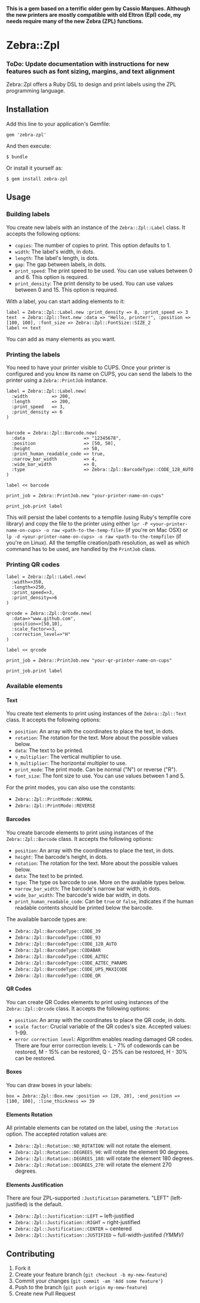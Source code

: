 #### This is a gem based on a terrific older gem by Cassio Marques. Although the new printers are mostly compatible with old Eltron (Epl) code, my needs require many of the new Zebra (ZPL) functions. 

# Zebra::Zpl

### ToDo: Update documentation with instructions for new features such as font sizing, margins, and text alignment

Zebra::Zpl offers a Ruby DSL to design and print labels using the ZPL programming language. 

## Installation

Add this line to your application's Gemfile:

    gem 'zebra-zpl'

And then execute:

    $ bundle

Or install it yourself as:

    $ gem install zebra-zpl

## Usage

### Building labels

You create new labels with an instance of the `Zebra::Zpl::Label` class. It accepts the following options:

* `copies`: The number of copies to print. This option defaults to 1.
* `width`: The label's width, in dots.
* `length`: The label's length, is dots.
* `gap`: The gap between labels, in dots.
* `print_speed`: The print speed to be used. You can use values between 0 and 6. This option is required.
* `print_density`: The print density to be used. You can use values between 0 and 15. This option is required.

With a label, you can start adding elements to it:

	label = Zebra::Zpl::Label.new :print_density => 8, :print_speed => 3
	text  = Zebra::Zpl::Text.new :data => "Hello, printer!", :position => [100, 100], :font_size => Zebra::Zpl::FontSize::SIZE_2
	label << text
	
You can add as many elements as you want.

### Printing the labels

You need to have your printer visible to CUPS. Once your printer is configured and you know its name on CUPS, you can send the labels to the printer using a `Zebra::PrintJob` instance.

	label = Zebra::Zpl::Label.new(
	  :width         => 200,
	  :length        => 200,
	  :print_speed   => 3,
	  :print_density => 6
	)
	
	
	barcode = Zebra::Zpl::Barcode.new(
	  :data                      => "12345678",
	  :position                  => [50, 50],
	  :height                    => 50,
	  :print_human_readable_code => true,
	  :narrow_bar_width          => 4,
	  :wide_bar_width            => 8,
	  :type                      => Zebra::Zpl::BarcodeType::CODE_128_AUTO
	)
	
	label << barcode
	
	print_job = Zebra::PrintJob.new "your-printer-name-on-cups"
	
	print_job.print label

This will persist the label contents to a tempfile (using Ruby's tempfile core library) and copy the file to the printer using either `lpr -P <your-printer-name-on-cups> -o raw <path-to-the-temp-file>` (if you're on Mac OSX) or `lp -d <your-printer-name-on-cups> -o raw <path-to-the-tempfile>` (if you're on Linux). All the tempfile creation/path resolution, as well as which command has to be used, are handled by the `PrintJob` class. 

### Printing QR codes

    label = Zebra::Zpl::Label.new(
      :width=>350,
      :length=>250,
      :print_speed=>3,
      :print_density=>6
    )

    qrcode = Zebra::Zpl::Qrcode.new(
      :data=>"www.github.com",
      :position=>[50,10],
      :scale_factor=>3,
      :correction_level=>"H"
    )

    label << qrcode

    print_job = Zebra::PrintJob.new "your-qr-printer-name-on-cups"

    print_job.print label
	
### Available elements

#### Text

You create text elements to print using instances of the `Zebra::Zpl::Text` class. It accepts the following options:

* `position`: An array with the coordinates to place the text, in dots. 
* `rotation`: The rotation for the text. More about the possible values below.
* `data`: The text to be printed.
* `v_multiplier`: The vertical multiplier to use. 
* `h_multiplier`: The horizontal multipler to use.
* `print_mode`: The print mode. Can be normal ("N") or reverse ("R").
* `font_size`: The font size to use. You can use values between 1 and 5.

For the print modes, you can also use the constants:

* `Zebra::Zpl::PrintMode::NORMAL`
* `Zebra::Zpl::PrintMode::REVERSE`


#### Barcodes

You create barcode elements to print using instances of the `Zebra::Zpl::Barcode` class. It accepts the following options:

* `position`: An array with the coordinates to place the text, in dots. 
* `height`: The barcode's height, in dots.
* `rotation`: The rotation for the text. More about the possible values below.
* `data`: The text to be printed.
* `type`: The type os barcode to use. More on the available types below.
* `narrow_bar_width`: The barcode's narrow bar width, in dots.
* `wide_bar_width`: The barcode's wide bar width, in dots.
* `print_human_readable_code`: Can be `true` or `false`, indicates if the human readable contents should be printed below the barcode.

The available barcode types are:

* `Zebra::Zpl::BarcodeType::CODE_39`
* `Zebra::Zpl::BarcodeType::CODE_93`
* `Zebra::Zpl::BarcodeType::CODE_128_AUTO`
* `Zebra::Zpl::BarcodeType::CODABAR`
* `Zebra::Zpl::BarcodeType::CODE_AZTEC`
* `Zebra::Zpl::BarcodeType::CODE_AZTEC_PARAMS`
* `Zebra::Zpl::BarcodeType::CODE_UPS_MAXICODE`
* `Zebra::Zpl::BarcodeType::CODE_QR`

#### QR Codes

You can create QR Codes elements to print using instances of the `Zebra::Zpl::Qrcode` class. It accepts the following options:

* `position`: An array with the coordinates to place the QR code, in dots.
* `scale factor`: Crucial variable of the QR codes's size. Accepted values: 1-99.
* `error correction level`: Algorithm enables reading damaged QR codes. There are four error correction levels: L - 7% of codewords can be restored, M - 15% can be restored, Q - 25% can be restored, H - 30% can be restored.

#### Boxes

You can draw boxes in your labels:

	box = Zebra::Zpl::Box.new :position => [20, 20], :end_position => [100, 100], :line_thickness => 39
	
#### Elements Rotation

All printable elements can be rotated on the label, using the `:Rotation` option. The accepted rotation values are:

* `Zebra::Zpl::Rotation::NO_ROTATION`: will not rotate the element.
* `Zebra::Zpl::Rotation::DEGREES_90`: will rotate the element 90 degrees.
* `Zebra::Zpl::Rotation::DEGREES_180`: will rotate the element 180 degrees.
* `Zebra::Zpl::Rotation::DEGREES_270`: will rotate the element 270 degrees.

#### Elements Justification

There are four ZPL-supported `:Justification` parameters. "LEFT" (left-justified) is the default.

* `Zebra::Zpl::Justification::LEFT` ~ left-justified
* `Zebra::Zpl::Justification::RIGHT` ~ right-justified
* `Zebra::Zpl::Justification::CENTER` ~ centered
* `Zebra::Zpl::Justification::JUSTIFIED` ~ full-width-justifed _(YMMV)_



## Contributing

1. Fork it
2. Create your feature branch (`git checkout -b my-new-feature`)
3. Commit your changes (`git commit -am 'Add some feature'`)
4. Push to the branch (`git push origin my-new-feature`)
5. Create new Pull Request
